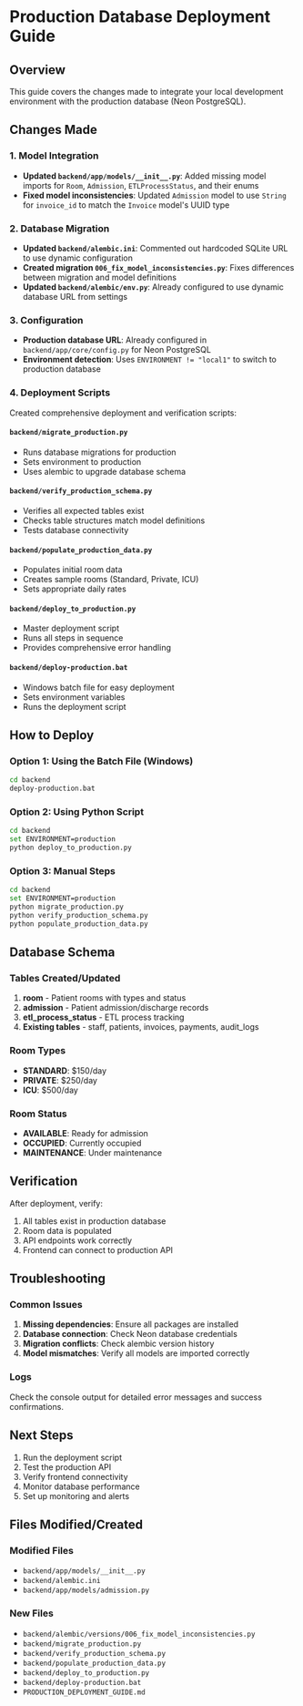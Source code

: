 # Production Database Deployment Guide

## Overview
This guide covers the changes made to integrate your local development environment with the production database (Neon PostgreSQL).

## Changes Made

### 1. Model Integration
- **Updated `backend/app/models/__init__.py`**: Added missing model imports for `Room`, `Admission`, `ETLProcessStatus`, and their enums
- **Fixed model inconsistencies**: Updated `Admission` model to use `String` for `invoice_id` to match the `Invoice` model's UUID type

### 2. Database Migration
- **Updated `backend/alembic.ini`**: Commented out hardcoded SQLite URL to use dynamic configuration
- **Created migration `006_fix_model_inconsistencies.py`**: Fixes differences between migration and model definitions
- **Updated `backend/alembic/env.py`**: Already configured to use dynamic database URL from settings

### 3. Configuration
- **Production database URL**: Already configured in `backend/app/core/config.py` for Neon PostgreSQL
- **Environment detection**: Uses `ENVIRONMENT != "local1"` to switch to production database

### 4. Deployment Scripts
Created comprehensive deployment and verification scripts:

#### `backend/migrate_production.py`
- Runs database migrations for production
- Sets environment to production
- Uses alembic to upgrade database schema

#### `backend/verify_production_schema.py`
- Verifies all expected tables exist
- Checks table structures match model definitions
- Tests database connectivity

#### `backend/populate_production_data.py`
- Populates initial room data
- Creates sample rooms (Standard, Private, ICU)
- Sets appropriate daily rates

#### `backend/deploy_to_production.py`
- Master deployment script
- Runs all steps in sequence
- Provides comprehensive error handling

#### `backend/deploy-production.bat`
- Windows batch file for easy deployment
- Sets environment variables
- Runs the deployment script

## How to Deploy

### Option 1: Using the Batch File (Windows)
```bash
cd backend
deploy-production.bat
```

### Option 2: Using Python Script
```bash
cd backend
set ENVIRONMENT=production
python deploy_to_production.py
```

### Option 3: Manual Steps
```bash
cd backend
set ENVIRONMENT=production
python migrate_production.py
python verify_production_schema.py
python populate_production_data.py
```

## Database Schema

### Tables Created/Updated
1. **room** - Patient rooms with types and status
2. **admission** - Patient admission/discharge records
3. **etl_process_status** - ETL process tracking
4. **Existing tables** - staff, patients, invoices, payments, audit_logs

### Room Types
- **STANDARD**: $150/day
- **PRIVATE**: $250/day  
- **ICU**: $500/day

### Room Status
- **AVAILABLE**: Ready for admission
- **OCCUPIED**: Currently occupied
- **MAINTENANCE**: Under maintenance

## Verification

After deployment, verify:
1. All tables exist in production database
2. Room data is populated
3. API endpoints work correctly
4. Frontend can connect to production API

## Troubleshooting

### Common Issues
1. **Missing dependencies**: Ensure all packages are installed
2. **Database connection**: Check Neon database credentials
3. **Migration conflicts**: Check alembic version history
4. **Model mismatches**: Verify all models are imported correctly

### Logs
Check the console output for detailed error messages and success confirmations.

## Next Steps

1. Run the deployment script
2. Test the production API
3. Verify frontend connectivity
4. Monitor database performance
5. Set up monitoring and alerts

## Files Modified/Created

### Modified Files
- `backend/app/models/__init__.py`
- `backend/alembic.ini`
- `backend/app/models/admission.py`

### New Files
- `backend/alembic/versions/006_fix_model_inconsistencies.py`
- `backend/migrate_production.py`
- `backend/verify_production_schema.py`
- `backend/populate_production_data.py`
- `backend/deploy_to_production.py`
- `backend/deploy-production.bat`
- `PRODUCTION_DEPLOYMENT_GUIDE.md`
